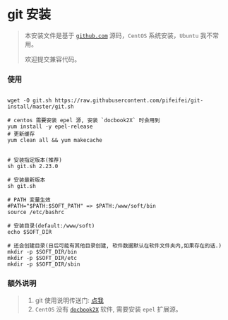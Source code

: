 # git 安装

> 本安装文件是基于  [`github.com`](https://github.com/git/git) 源码，`CentOS` 系统安装，`Ubuntu` 我不常用。
>
> 欢迎提交兼容代码。


### 使用 
```shell

wget -O git.sh https://raw.githubusercontent.com/pifeifei/git-install/master/git.sh

# centos 需要安装 epel 源, 安装 `docbook2X` 时会用到
yum install -y epel-release
# 更新缓存
yum clean all && yum makecache


# 安装指定版本(推荐)
sh git.sh 2.23.0

# 安装最新版本
sh git.sh

# PATH 变量生效
#PATH="$PATH:$SOFT_PATH" => $PATH:/www/soft/bin
source /etc/bashrc

# 安装目录(default:/www/soft)
echo $SOFT_DIR

# 还会创建目录(日后可能有其他目录创建, 软件数据默认在软件文件夹内,如果存在的话.)
mkdir -p $SOFT_DIR/bin
mkdir -p $SOFT_DIR/etc
mkdir -p $SOFT_DIR/sbin
```

### 额外说明

> 1. git 使用说明传送门: [点我](https://git-scm.com/book/zh/v2)
> 2. `CentOS` 没有 [`docbook2X`](http://dl.fedoraproject.org/pub/epel/7/x86_64/Packages/d/docbook2X-0.8.8-17.el7.x86_64.rpm) 软件, 需要安装 `epel` 扩展源。

